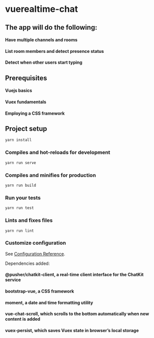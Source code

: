 # vuerealtime-chat


## The app will do the following:

#### Have multiple channels and rooms
#### List room members and detect presence status
#### Detect when other users start typing


## Prerequisites

#### Vuejs basics
#### Vuex fundamentals
#### Employing a CSS framework


## Project setup
```
yarn install
```

### Compiles and hot-reloads for development
```
yarn run serve
```

### Compiles and minifies for production
```
yarn run build
```

### Run your tests
```
yarn run test
```

### Lints and fixes files
```
yarn run lint
```

### Customize configuration
See [Configuration Reference](https://cli.vuejs.org/config/).


Dependencies added:
#### @pusher/chatkit-client, a real-time client interface for the ChatKit service
#### bootstrap-vue, a CSS framework
#### moment, a date and time formatting utility
#### vue-chat-scroll, which scrolls to the bottom automatically when new content is added
#### vuex-persist, which saves Vuex state in browser’s local storage
